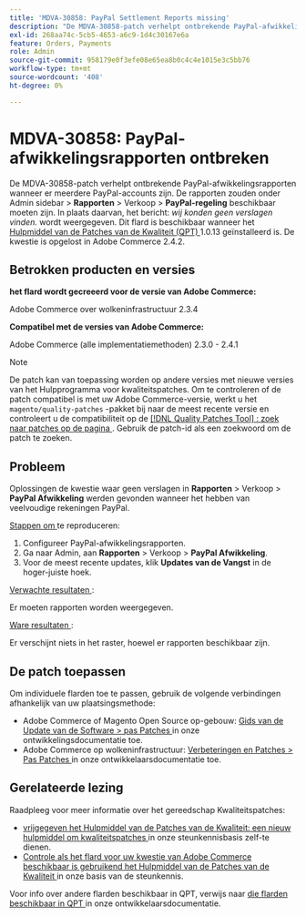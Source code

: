 ```yaml
---
title: 'MDVA-30858: PayPal Settlement Reports missing'
description: "De MDVA-30858-patch verhelpt ontbrekende PayPal-afwikkelingsrapporten wanneer er meerdere PayPal-accounts zijn. De rapporten moeten beschikbaar zijn onder Admin sidebar&gt; **Reports** &gt; Verkoop&gt; **PayPal Settlement**. In plaats daarvan, het bericht: *We konden geen verslagen vinden.* wordt weergegeven. Deze patch is beschikbaar wanneer [Quality Patches Tool (QPT)] (/help/announcements/adobe-commerce-announcements/magento-quality-patches-released-new-tool-to-self-serve-quality-patches.md) 1.0.13 is geïnstalleerd. Het probleem is opgelost in Adobe Commerce 2.4.2."
exl-id: 268aa74c-5cb5-4653-a6c9-1d4c30167e6a
feature: Orders, Payments
role: Admin
source-git-commit: 958179e0f3efe08e65ea8b0c4c4e1015e3c5bb76
workflow-type: tm+mt
source-wordcount: '408'
ht-degree: 0%

---
```


# MDVA-30858: PayPal-afwikkelingsrapporten ontbreken

De MDVA-30858-patch verhelpt ontbrekende PayPal-afwikkelingsrapporten wanneer er meerdere PayPal-accounts zijn. De rapporten zouden onder Admin sidebar > **Rapporten** > Verkoop > **PayPal-regeling** beschikbaar moeten zijn. In plaats daarvan, het bericht: *wij konden geen verslagen vinden.* wordt weergegeven. Dit flard is beschikbaar wanneer het [ Hulpmiddel van de Patches van de Kwaliteit (QPT) ](/help/announcements/adobe-commerce-announcements/magento-quality-patches-released-new-tool-to-self-serve-quality-patches.md) 1.0.13 geïnstalleerd is. De kwestie is opgelost in Adobe Commerce 2.4.2.

## Betrokken producten en versies

**het flard wordt gecreeerd voor de versie van Adobe Commerce:**

Adobe Commerce over wolkeninfrastructuur 2.3.4

**Compatibel met de versies van Adobe Commerce:**

Adobe Commerce (alle implementatiemethoden) 2.3.0 - 2.4.1

>[!NOTE]
>
>De patch kan van toepassing worden op andere versies met nieuwe versies van het Hulpprogramma voor kwaliteitspatches. Om te controleren of de patch compatibel is met uw Adobe Commerce-versie, werkt u het `magento/quality-patches` -pakket bij naar de meest recente versie en controleert u de compatibiliteit op de [[!DNL Quality Patches Tool] : zoek naar patches op de pagina ](https://devdocs.magento.com/quality-patches/tool.html#patch-grid) . Gebruik de patch-id als een zoekwoord om de patch te zoeken.

## Probleem

Oplossingen de kwestie waar geen verslagen in **Rapporten** > Verkoop > **PayPal Afwikkeling** werden gevonden wanneer het hebben van veelvoudige rekeningen PayPal.

<u> Stappen om </u> te reproduceren:

1. Configureer PayPal-afwikkelingsrapporten.
1. Ga naar Admin, aan **Rapporten** > Verkoop > **PayPal Afwikkeling**.
1. Voor de meest recente updates, klik **Updates van de Vangst** in de hoger-juiste hoek.

<u> Verwachte resultaten </u>:

Er moeten rapporten worden weergegeven.

<u> Ware resultaten </u>:

Er verschijnt niets in het raster, hoewel er rapporten beschikbaar zijn.

## De patch toepassen

Om individuele flarden toe te passen, gebruik de volgende verbindingen afhankelijk van uw plaatsingsmethode:

* Adobe Commerce of Magento Open Source op-gebouw: [ Gids van de Update van de Software > pas Patches ](https://devdocs.magento.com/guides/v2.4/comp-mgr/patching/mqp.html) in onze ontwikkelingsdocumentatie toe.
* Adobe Commerce op wolkeninfrastructuur: [ Verbeteringen en Patches > Pas Patches ](https://devdocs.magento.com/cloud/project/project-patch.html) in onze ontwikkelaarsdocumentatie toe.

## Gerelateerde lezing

Raadpleeg voor meer informatie over het gereedschap Kwaliteitspatches:

* [ vrijgegeven het Hulpmiddel van de Patches van de Kwaliteit: een nieuw hulpmiddel om kwaliteitspatches ](/help/announcements/adobe-commerce-announcements/magento-quality-patches-released-new-tool-to-self-serve-quality-patches.md) in onze steunkennisbasis zelf-te dienen.
* [ Controle als het flard voor uw kwestie van Adobe Commerce beschikbaar is gebruikend het Hulpmiddel van de Patches van de Kwaliteit ](/help/support-tools/patches-available-in-qpt-tool/check-patch-for-magento-issue-with-magento-quality-patches.md) in onze basis van de steunkennis.

Voor info over andere flarden beschikbaar in QPT, verwijs naar [ die flarden beschikbaar in QPT ](https://devdocs.magento.com/quality-patches/tool.html#patch-grid) in onze ontwikkelaarsdocumentatie.
